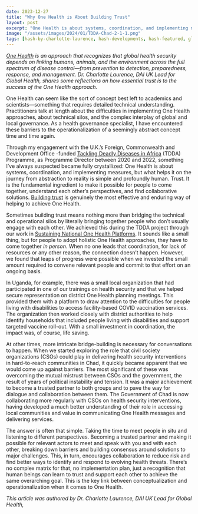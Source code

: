 ```yaml
---
date: 2023-12-27
title: "Why One Health is About Building Trust"
layout: post
excerpt: "One Health is about systems, coordination, and implementing measures, but what helps it on the journey from abstraction to reality is simple and profoundly human. Trust. It is the fundamental ingredient that makes it possible for people to come together and find collaborative solutions."
image: "/assets/images/2024/01/TDDA-Chad-2-1-1.png"
tags: [hash-by-charlotte-laurence, hash-developments, hash-featured, global-health, health-security-2]
---
```

<p><a href="https://www.who.int/health-topics/one-health?ref=pubs.ghost.io#tab=tab_1"><em>One Health</em></a><em> is an approach that recognizes that global health security depends on linking humans, animals, and the environment across the full spectrum of disease control—from prevention to detection, preparedness, response, and management. Dr. Charlotte Laurence, DAI UK Lead for Global Health, shares some reflections on how essential trust is to the success of the One Health approach.</em></p><p>One Health can seem like the sort of concept best left to academics and scientists—something that requires detailed technical understanding. Practitioners talk at length about the difficulties in implementing One Health approaches, about technical silos, and the complex interplay of global and local governance. As a health governance specialist, I have encountered these barriers to the operationalization of a seemingly abstract concept time and time again.</p><p>Through my engagement with the<em> </em>U.K.’s Foreign, Commonwealth and Development Office -funded <a href="https://www.dai.com/our-work/projects/africa-tackling-deadly-diseases-in-africa-program?ref=pubs.ghost.io">Tackling Deadly Diseases in Africa</a> (TDDA) Programme, as Programme Director between 2020 and 2022, something I’ve always suspected became fully crystallized: One Health is about systems, coordination, and implementing measures, but what helps it on the journey from abstraction to reality is simple and profoundly human. Trust. It is the fundamental ingredient to make it possible for people to come together, understand each other’s perspectives, and find collaborative solutions. <u>Building trust</u> is genuinely the most effective and enduring way of helping to achieve One Health.</p><p>Sometimes building trust means nothing more than bridging the technical and operational silos by literally bringing together people who don’t usually engage with each other. We achieved this during the TDDA project through our work in <a href="https://100f161e-3021-410f-a63a-b5852e300315.usrfiles.com/ugd/100f16_ee22285a3e9b44c3b99d6e4407183bf2.pdf?ref=pubs.ghost.io"><u>Sustaining National One Health Platforms</u></a>. It sounds like a small thing, but for people to adopt holistic One Health approaches, they have to come together <em>in person</em>. When no one leads that coordination, for lack of resources or any other reason, the connection doesn’t happen. However, we found that leaps of progress were possible when we invested the small amount required to convene relevant people and commit to that effort on an ongoing basis.</p><p>In Uganda, for example, there was a small local organization that had participated in one of our trainings on health security and that we helped secure representation on district One Health planning meetings. This provided them with a platform to draw attention to the difficulties for people living with disabilities to access facility-based COVID vaccination services. The organization then worked closely with district authorities to help identify households that included people living with disabilities and support targeted vaccine roll-out. With a small investment in coordination, the impact was, of course, life saving.</p><p>At other times, more intricate bridge-building is necessary for conversations to happen. When we started exploring the role that civil society organizations (CSOs) could play in delivering health security interventions in hard-to-reach communities in Chad, it quickly became apparent that we would come up against barriers. The most significant of these was overcoming the mutual mistrust between CSOs and the government, the result of years of political instability and tension. It was a major achievement to become a trusted partner to both groups and to pave the way for dialogue and collaboration between them. The Government of Chad is now collaborating more regularly with CSOs on health security interventions, having developed a much better understanding of their role in accessing local communities and value in communicating One Health messages and delivering services.</p><p>The answer is often that simple. Taking the time to meet people in situ and listening to different perspectives. Becoming a trusted partner and making it possible for relevant actors to meet and speak with you and with each other, breaking down barriers and building consensus around solutions to major challenges. This, in turn, encourages collaboration to reduce risk and find better ways to identify and respond to evolving health threats. There’s no complex matrix for that, no implementation plan, just a recognition that human beings can learn to trust and support each other to achieve the same overarching goal. This is the key link between conceptualization and operationalization when it comes to One Health.</p><div class="kg-card kg-callout-card kg-callout-card-grey"><div class="kg-callout-text"><i><em class="italic" style="white-space: pre-wrap;">This article was authored by Dr. Charlotte Laurence, DAI UK Lead for Global Health, </em></i></div></div>
  